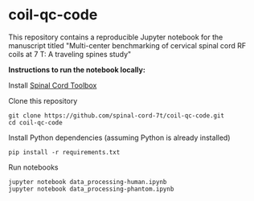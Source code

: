 # coil-qc-code

This repository contains a reproducible Jupyter notebook for the manuscript titled "Multi-center benchmarking of cervical spinal cord RF coils at 7 T: A traveling spines study"

**Instructions to run the notebook locally:**

Install [Spinal Cord Toolbox](https://spinalcordtoolbox.com/user_section/installation.html)

Clone this repository
~~~
git clone https://github.com/spinal-cord-7t/coil-qc-code.git 
cd coil-qc-code
~~~

Install Python dependencies (assuming Python is already installed)
~~~
pip install -r requirements.txt
~~~

Run notebooks
~~~
jupyter notebook data_processing-human.ipynb
jupyter notebook data_processing-phantom.ipynb
~~~
